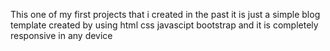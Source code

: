 This one of my first projects that i created in the past it is just a simple blog template created by using html css javascipt bootstrap and it is completely responsive in any device
